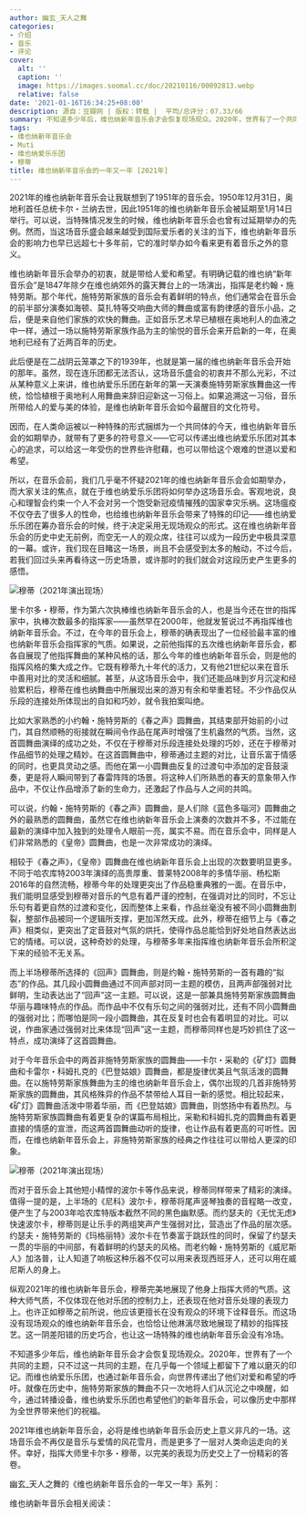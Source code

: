 ```yaml
---
author: 幽玄_天人之舞
categories:
- 介绍
- 音乐
- 评论
cover:
  alt: ''
  caption: ''
  image: https://images.soomal.cc/doc/20210116/00092813.webp
  relative: false
date: '2021-01-16T16:34:25+08:00'
description: 源自：豆瓣网 | 版权：转载 |  平均/总评分：07.33/66
summary: 不知道多少年后，维也纳新年音乐会才会恢复现场观众。2020年，世界有了一个共同的主题，只不过这一共同的主题，在几乎每一个领域上都留下了难以磨灭的印记。而维也纳爱乐乐团，也通过新年音乐会，向世界传递出了他们对爱和希望的呼吁……
tags:
- 维也纳新年音乐会
- Muti
- 维也纳爱乐乐团
- 穆蒂
title: 维也纳新年音乐会的一年又一年 [2021年]
---
```


2021年的维也纳新年音乐会让我联想到了1951年的音乐会。1950年12月31日，奥地利首任总统卡尔・兰纳去世，因此1951年的维也纳新年音乐会被延期至1月14日举行。可以说，当特殊情况发生的时候，维也纳新年音乐会也曾有过延期举办的先例。然而，当这场音乐盛会越来越受到国际爱乐者的关注的当下，维也纳新年音乐会的影响力也早已远超七十多年前，它的准时举办如今看来更有着音乐之外的意义。

维也纳新年音乐会举办的初衷，就是带给人爱和希望。有明确记载的维也纳“新年音乐会”是1847年除夕在维也纳郊外的露天舞台上的一场演出，指挥是老约翰・施特劳斯。那个年代，施特劳斯家族的音乐会有着鲜明的特点，他们通常会在音乐会的前半部分演奏如海顿、莫扎特等交响曲大师的舞曲或富有韵律感的音乐小品，之后，便是来自他们家族的欢快的舞曲。正如音乐艺术早已植根在奥地利人的血液之中一样，通过一场以施特劳斯家族作品为主的愉悦的音乐会来开启新的一年，在奥地利已经有了近两百年的历史。

此后便是在二战阴云笼罩之下的1939年，也就是第一届的维也纳新年音乐会开始的那年。虽然，现在连乐团都无法否认，这场音乐盛会的初衷并不那么光彩，不过从某种意义上来讲，维也纳爱乐乐团在新年的第一天演奏施特劳斯家族舞曲这一传统，恰恰植根于奥地利人用舞曲来辞旧迎新这一习俗上。如果追溯这一习俗，音乐所带给人的爱与美的体验，是维也纳新年音乐会如今最醒目的文化符号。

因而，在人类命运被以一种特殊的形式捆绑为一个共同体的今天，维也纳新年音乐会的如期举办，就带有了更多的符号意义――它可以传递出维也纳爱乐乐团对其本心的追求，可以给这一年受伤的世界些许慰藉，也可以带给这个艰难的世道以爱和希望。

所以，在音乐会前，我们几乎毫不怀疑2021年的维也纳新年音乐会会如期举办，而大家关注的焦点，就在于维也纳爱乐乐团将如何举办这场音乐会。客观地说，良心和理智会约束一个人不会对另一个饱受新冠疫情摧残的国家幸灾乐祸。这场瘟疫不仅夺去了很多人的性命，也给维也纳新年音乐会带来了特殊的印记――维也纳爱乐乐团在筹办音乐会的时候，终于决定采用无现场观众的形式。这在维也纳新年音乐会的历史中史无前例，而空无一人的观众席，往往可以成为一段历史中极具深意的一幕。或许，我们现在目睹这一场景，尚且不会感受到太多的触动，不过今后，若我们回过头来再看待这一历史场景，或许那时的我们就会对这段历史产生更多的感悟。

![穆蒂（2021年演出现场）](https://images.soomal.cc/doc/20210108/00092708.webp)





里卡尔多・穆蒂，作为第六次执棒维也纳新年音乐会的人，也是当今还在世的指挥家中，执棒次数最多的指挥家――虽然早在2000年，他就发誓说过不再指挥维也纳新年音乐会。不过，在今年的音乐会上，穆蒂的确表现出了一位经验最丰富的维也纳新年音乐会指挥家的气质。如果说，之前他指挥的五次维也纳新年音乐会，都各自展现了他指挥舞曲的某种风格的话，那么今年的维也纳新年音乐会，则是他的指挥风格的集大成之作。它既有穆蒂九十年代的活力，又有他21世纪以来在音乐中善用对比的灵活和细腻。甚至，从这场音乐会中，我们还能品味到岁月沉淀和经验累积后，穆蒂在维也纳舞曲中所展现出来的游刃有余和举重若轻。不少作品仅从乐段的连接处所体现出的自如和巧妙，就令我拍案叫绝。

比如大家熟悉的小约翰・施特劳斯的《春之声》圆舞曲，其结束部开始前的小过门，其自然顺畅的衔接就在瞬间令作品在尾声时增强了生机盎然的气质。当然，这首圆舞曲演绎的成功之处，不仅在于穆蒂对乐段连接处处理的巧妙，还在于穆蒂对作品细节的处理之精妙。在这首圆舞曲中，穆蒂通过主题的对比，让音乐富于情感的同时，也更具灵动之感。而他在第一小圆舞曲反复的过渡句中添加的定音鼓滚奏，更是将人瞬间带到了春雷阵阵的场景。将这种人们所熟悉的春天的意象带入作品中，不仅让作品增添了新的生命力，还激起了作品与人之间的共鸣。

可以说，约翰・施特劳斯的《春之声》圆舞曲，是人们除《蓝色多瑙河》圆舞曲之外的最熟悉的圆舞曲，虽然它在维也纳新年音乐会上演奏的次数并不多，不过能在最新的演绎中加入独到的处理令人眼前一亮，属实不易。而在音乐会中，同样是人们非常熟悉的《皇帝》圆舞曲，也是一次非常成功的演绎。

相较于《春之声》，《皇帝》圆舞曲在维也纳新年音乐会上出现的次数要明显更多。不同于哈农库特2003年演绎的高贵厚重、普莱特2008年的多情华丽、杨松斯2016年的自然流畅，穆蒂今年的处理更突出了作品稳重典雅的一面。在音乐中，我们能明显感受到穆蒂对音乐的气息有着严谨的控制，在强调对比的同时，不忘让乐句有着更自然的过渡和变化，因而整体上来看，作品丝毫没有被不同小圆舞曲割裂，整部作品被同一个逻辑所支撑，更加浑然天成。此外，穆蒂在细节上与《春之声》相类似，更突出了定音鼓对气氛的烘托，使得作品总能恰到好处地自然表达出它的情绪。可以说，这种奇妙的处理，与穆蒂多年来指挥维也纳新年音乐会所积淀下来的经验不无关系。

而上半场穆蒂所选择的《回声》圆舞曲，则是约翰・施特劳斯的一首有趣的“拟态”的作品。其几段小圆舞曲通过不同声部对同一主题的模仿，且两声部强弱对比鲜明，生动表达出了“回声”这一主题。可以说，这是一部兼具施特劳斯家族圆舞曲华丽与趣味特点的作品。而作品中不仅有乐句之间的强弱对比，还有不同小圆舞曲的强弱对比；而哪怕是同一段小圆舞曲，其在反复时也会有着明显的对比。可以说，作曲家通过强弱对比来体现“回声”这一主题，而穆蒂同样也是巧妙抓住了这一特点，成功演绎了这首圆舞曲。

对于今年音乐会中的两首非施特劳斯家族的圆舞曲――卡尔・采勒的《矿灯》圆舞曲和卡雷尔・科姆扎克的《巴登姑娘》圆舞曲，都是旋律优美且气氛活泼的圆舞曲。在以施特劳斯家族舞曲为主的维也纳新年音乐会上，偶尔出现的几首非施特劳斯家族的圆舞曲，其风格殊异的作品不禁带给人耳目一新的感觉。相比较起来，《矿灯》圆舞曲活泼中带着华丽，而《巴登姑娘》圆舞曲，则悠扬中有着热烈。与施特劳斯家族圆舞曲有着更复杂的谋篇布局相比，采勒和科姆扎克的圆舞曲有着更直接的情感的宣泄，而这两首圆舞曲动听的旋律，也让作品有着更高的可听性。因而，在维也纳新年音乐会上，非施特劳斯家族的经典之作往往可以带给人更深的印象。

![穆蒂（2021年演出现场）](https://images.soomal.cc/doc/20210108/00092716.webp)





而对于音乐会上其他短小精悍的波尔卡等作品来说，穆蒂同样带来了精彩的演绎。值得一提的是，上半场的《尼科》波尔卡，穆蒂将尾声竖琴独奏的音程略一改变，便产生了与2003年哈农库特版本截然不同的黑色幽默感。而约瑟夫的《无忧无虑》快速波尔卡，穆蒂则是让乐手的两组笑声产生强弱对比，营造出了作品的层次感。约瑟夫・施特劳斯的《玛格丽特》波尔卡在节奏富于跳跃性的同时，保留了约瑟夫一贯的华丽的中间部，有着鲜明的约瑟夫的风格。而老约翰・施特劳斯的《威尼斯人》加洛普，让人知道了响板这种乐器不仅可以用来表现西班牙人，还可以用在威尼斯人的身上。

纵观2021年的维也纳新年音乐会，穆蒂完美地展现了他身上指挥大师的气质。这种大师气质，不仅体现在他对乐团的控制力上，还表现在他对音乐处理的表现力上。也许正如穆蒂之前所说，他应该更擅长在没有观众的环境下诠释音乐。而这场没有现场观众的维也纳新年音乐会，也恰恰让他淋漓尽致地展现了精妙的指挥技艺。这一阴差阳错的历史巧合，也让这一场特殊的维也纳新年音乐会没有冷场。

不知道多少年后，维也纳新年音乐会才会恢复现场观众。2020年，世界有了一个共同的主题，只不过这一共同的主题，在几乎每一个领域上都留下了难以磨灭的印记。而维也纳爱乐乐团，也通过新年音乐会，向世界传递出了他们对爱和希望的呼吁。就像在历史中，施特劳斯家族的舞曲不只一次地将人们从沉沦之中唤醒，如今，通过转播设备，维也纳爱乐乐团也希望他们的新年音乐会，可以像历史中那样为全世界带来他们的祝福。

2021年维也纳新年音乐会，必将是维也纳新年音乐会历史上意义非凡的一场。这场音乐会不再仅是音乐与爱情的风花雪月，而是更多了一层对人类命运走向的关怀。幸好，指挥大师里卡尔多・穆蒂，以完美的表现为历史交上了一份精彩的答卷。


幽玄_天人之舞的《维也纳新年音乐会的一年又一年》系列：






















维也纳新年音乐会相关阅读：
